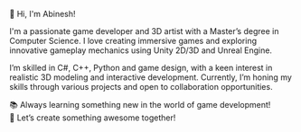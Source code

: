 👋 Hi, I'm Abinesh!

I'm a passionate game developer and 3D artist with a Master’s degree in Computer Science. 
I love creating immersive games and exploring innovative gameplay mechanics using Unity 2D/3D and Unreal Engine.

I’m skilled in C#, C++, Python and game design, with a keen interest in realistic 3D modeling and interactive development. 
Currently, I’m honing my skills through various projects and open to collaboration opportunities.

📚 Always learning something new in the world of game development!<br>
🌱 Let’s create something awesome together!
